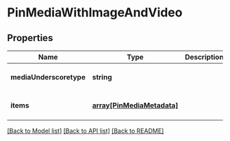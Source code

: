 # PinMediaWithImageAndVideo

## Properties
Name | Type | Description | Notes
------------ | ------------- | ------------- | -------------
**mediaUnderscoretype** | **string** |  | [optional] [default to null]
**items** | [**array[PinMediaMetadata]**](PinMediaMetadata.md) |  | [optional] [default to null]

[[Back to Model list]](../README.md#documentation-for-models) [[Back to API list]](../README.md#documentation-for-api-endpoints) [[Back to README]](../README.md)


